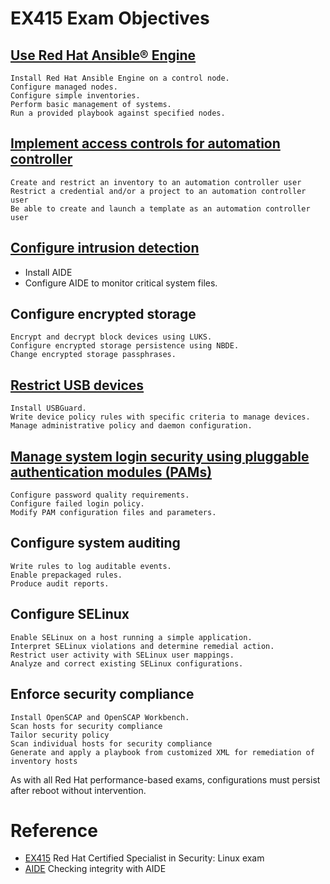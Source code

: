 # EX415 Exam Objectives

## [Use Red Hat Ansible® Engine](./01_Red_Hat_Ansible.md)

    Install Red Hat Ansible Engine on a control node.
    Configure managed nodes.
    Configure simple inventories.
    Perform basic management of systems.
    Run a provided playbook against specified nodes.


## [Implement access controls for automation controller](./02_Automation_Controller.md)

    Create and restrict an inventory to an automation controller user
    Restrict a credential and/or a project to an automation controller user
    Be able to create and launch a template as an automation controller user


## [Configure intrusion detection](./03_Intrusion_Detection.md)

- Install AIDE 
- Configure AIDE to monitor critical system files.


## Configure encrypted storage
    Encrypt and decrypt block devices using LUKS.
    Configure encrypted storage persistence using NBDE.
    Change encrypted storage passphrases.


## [Restrict USB devices](./05_USBGuard.md)

    Install USBGuard.
    Write device policy rules with specific criteria to manage devices.
    Manage administrative policy and daemon configuration.


## [Manage system login security using pluggable authentication modules (PAMs)](./06_PAM.md)

    Configure password quality requirements.
    Configure failed login policy.
    Modify PAM configuration files and parameters.


## Configure system auditing

    Write rules to log auditable events.
    Enable prepackaged rules.
    Produce audit reports.


## Configure SELinux

    Enable SELinux on a host running a simple application.
    Interpret SELinux violations and determine remedial action.
    Restrict user activity with SELinux user mappings.
    Analyze and correct existing SELinux configurations.


## Enforce security compliance

    Install OpenSCAP and OpenSCAP Workbench.
    Scan hosts for security compliance
    Tailor security policy
    Scan individual hosts for security compliance
    Generate and apply a playbook from customized XML for remediation of inventory hosts


As with all Red Hat performance-based exams, configurations must persist after reboot without intervention.

# Reference
- [EX415](https://www.redhat.com/en/services/training/ex415-red-hat-certified-specialist-security-linux-exam) Red Hat Certified Specialist in Security: Linux exam
- [AIDE](https://docs.redhat.com/en/documentation/red_hat_enterprise_linux/9/html/security_hardening/checking-integrity-with-aide_security-hardening) Checking integrity with AIDE